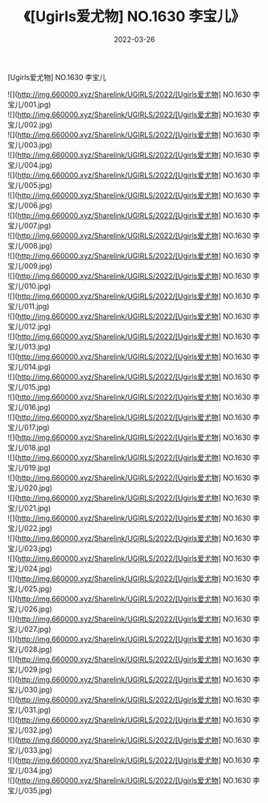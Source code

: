 ﻿---
layout: post
title:  《[Ugirls爱尤物] NO.1630 李宝儿》
date:   2022-03-26
img: http://img.660000.xyz/Sharelink/UGIRLS/2022/[Ugirls爱尤物] NO.1630 李宝儿/000.jpg
categories: [美女, 清纯, 唯美]
---

[Ugirls爱尤物] NO.1630 李宝儿

 ![](http://img.660000.xyz/Sharelink/UGIRLS/2022/[Ugirls爱尤物] NO.1630 李宝儿/001.jpg) <br>![](http://img.660000.xyz/Sharelink/UGIRLS/2022/[Ugirls爱尤物] NO.1630 李宝儿/002.jpg) <br>![](http://img.660000.xyz/Sharelink/UGIRLS/2022/[Ugirls爱尤物] NO.1630 李宝儿/003.jpg) <br>![](http://img.660000.xyz/Sharelink/UGIRLS/2022/[Ugirls爱尤物] NO.1630 李宝儿/004.jpg) <br>![](http://img.660000.xyz/Sharelink/UGIRLS/2022/[Ugirls爱尤物] NO.1630 李宝儿/005.jpg) <br>![](http://img.660000.xyz/Sharelink/UGIRLS/2022/[Ugirls爱尤物] NO.1630 李宝儿/006.jpg) <br>![](http://img.660000.xyz/Sharelink/UGIRLS/2022/[Ugirls爱尤物] NO.1630 李宝儿/007.jpg) <br>![](http://img.660000.xyz/Sharelink/UGIRLS/2022/[Ugirls爱尤物] NO.1630 李宝儿/008.jpg) <br>![](http://img.660000.xyz/Sharelink/UGIRLS/2022/[Ugirls爱尤物] NO.1630 李宝儿/009.jpg) <br>![](http://img.660000.xyz/Sharelink/UGIRLS/2022/[Ugirls爱尤物] NO.1630 李宝儿/010.jpg) <br>![](http://img.660000.xyz/Sharelink/UGIRLS/2022/[Ugirls爱尤物] NO.1630 李宝儿/011.jpg) <br>![](http://img.660000.xyz/Sharelink/UGIRLS/2022/[Ugirls爱尤物] NO.1630 李宝儿/012.jpg) <br>![](http://img.660000.xyz/Sharelink/UGIRLS/2022/[Ugirls爱尤物] NO.1630 李宝儿/013.jpg) <br>![](http://img.660000.xyz/Sharelink/UGIRLS/2022/[Ugirls爱尤物] NO.1630 李宝儿/014.jpg) <br>![](http://img.660000.xyz/Sharelink/UGIRLS/2022/[Ugirls爱尤物] NO.1630 李宝儿/015.jpg) <br>![](http://img.660000.xyz/Sharelink/UGIRLS/2022/[Ugirls爱尤物] NO.1630 李宝儿/016.jpg) <br>![](http://img.660000.xyz/Sharelink/UGIRLS/2022/[Ugirls爱尤物] NO.1630 李宝儿/017.jpg) <br>![](http://img.660000.xyz/Sharelink/UGIRLS/2022/[Ugirls爱尤物] NO.1630 李宝儿/018.jpg) <br>![](http://img.660000.xyz/Sharelink/UGIRLS/2022/[Ugirls爱尤物] NO.1630 李宝儿/019.jpg) <br>![](http://img.660000.xyz/Sharelink/UGIRLS/2022/[Ugirls爱尤物] NO.1630 李宝儿/020.jpg) <br>![](http://img.660000.xyz/Sharelink/UGIRLS/2022/[Ugirls爱尤物] NO.1630 李宝儿/021.jpg) <br>![](http://img.660000.xyz/Sharelink/UGIRLS/2022/[Ugirls爱尤物] NO.1630 李宝儿/022.jpg) <br>![](http://img.660000.xyz/Sharelink/UGIRLS/2022/[Ugirls爱尤物] NO.1630 李宝儿/023.jpg) <br>![](http://img.660000.xyz/Sharelink/UGIRLS/2022/[Ugirls爱尤物] NO.1630 李宝儿/024.jpg) <br>![](http://img.660000.xyz/Sharelink/UGIRLS/2022/[Ugirls爱尤物] NO.1630 李宝儿/025.jpg) <br>![](http://img.660000.xyz/Sharelink/UGIRLS/2022/[Ugirls爱尤物] NO.1630 李宝儿/026.jpg) <br>![](http://img.660000.xyz/Sharelink/UGIRLS/2022/[Ugirls爱尤物] NO.1630 李宝儿/027.jpg) <br>![](http://img.660000.xyz/Sharelink/UGIRLS/2022/[Ugirls爱尤物] NO.1630 李宝儿/028.jpg) <br>![](http://img.660000.xyz/Sharelink/UGIRLS/2022/[Ugirls爱尤物] NO.1630 李宝儿/029.jpg) <br>![](http://img.660000.xyz/Sharelink/UGIRLS/2022/[Ugirls爱尤物] NO.1630 李宝儿/030.jpg) <br>![](http://img.660000.xyz/Sharelink/UGIRLS/2022/[Ugirls爱尤物] NO.1630 李宝儿/031.jpg) <br>![](http://img.660000.xyz/Sharelink/UGIRLS/2022/[Ugirls爱尤物] NO.1630 李宝儿/032.jpg) <br>![](http://img.660000.xyz/Sharelink/UGIRLS/2022/[Ugirls爱尤物] NO.1630 李宝儿/033.jpg) <br>![](http://img.660000.xyz/Sharelink/UGIRLS/2022/[Ugirls爱尤物] NO.1630 李宝儿/034.jpg) <br>![](http://img.660000.xyz/Sharelink/UGIRLS/2022/[Ugirls爱尤物] NO.1630 李宝儿/035.jpg) <br>